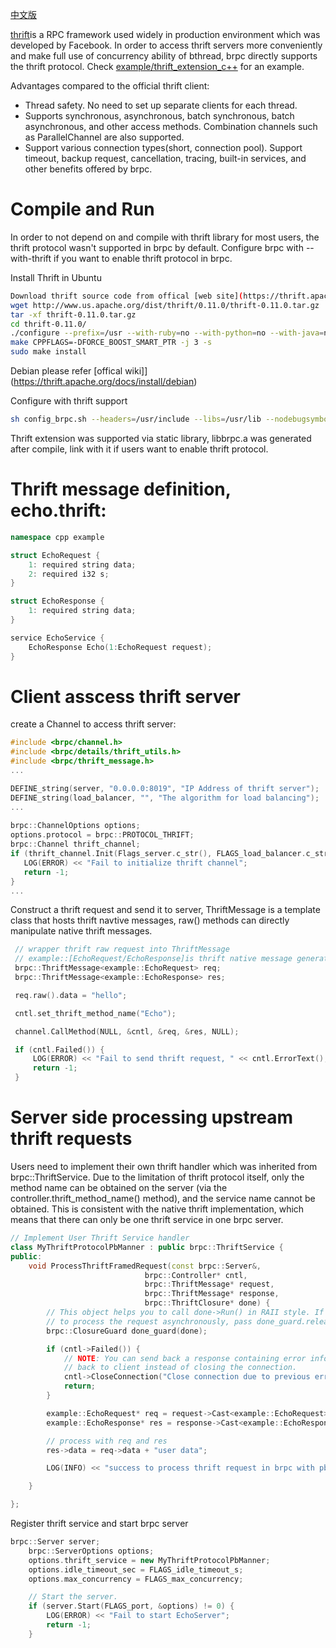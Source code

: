 [中文版](../cn/thrift.md)

[thrift](https://thrift.apache.org/)is a RPC framework used widely in production environment which was developed by Facebook. In order to access thrift servers more conveniently and make full use of concurrency ability of bthread, brpc directly supports the thrift protocol.
Check [example/thrift_extension_c++](https://github.com/brpc/brpc/tree/master/example/thrift_extension_c++/) for an example.

Advantages compared to the official thrift client:
- Thread safety. No need to set up separate clients for each thread.
- Supports synchronous, asynchronous, batch synchronous, batch asynchronous, and other access methods. Combination channels such as ParallelChannel are also supported.
- Support various connection types(short, connection pool). Support timeout, backup request, cancellation, tracing, built-in services, and other benefits offered by brpc.

# Compile and Run
In order to not depend on and compile with thrift library for most users, the thrift protocol wasn't supported in brpc by default. Configure brpc with --with-thrift if you want to enable thrift protocol in brpc.

Install Thrift in Ubuntu
```bash
Download thrift source code from offical [web site](https://thrift.apache.org/download)
wget http://www.us.apache.org/dist/thrift/0.11.0/thrift-0.11.0.tar.gz
tar -xf thrift-0.11.0.tar.gz
cd thrift-0.11.0/
./configure --prefix=/usr --with-ruby=no --with-python=no --with-java=no --with-go=no --with-perl=no --with-php=no --with-csharp=no --with-erlang=no --with-lua=no --with-nodejs=no
make CPPFLAGS=-DFORCE_BOOST_SMART_PTR -j 3 -s
sudo make install
```
Debian please refer [offical wiki]](https://thrift.apache.org/docs/install/debian)

Configure with thrift support
```bash
sh config_brpc.sh --headers=/usr/include --libs=/usr/lib --nodebugsymbols --with-thrift
```
Thrift extension was supported via static library, libbrpc.a was generated after compile, link with it if users want to enable thrift protocol.

# Thrift message definition, echo.thrift:
```c++
namespace cpp example

struct EchoRequest {
    1: required string data;
    2: required i32 s;
}

struct EchoResponse {
    1: required string data;
}

service EchoService {
    EchoResponse Echo(1:EchoRequest request);
}
```


# Client asscess thrift server

create a Channel to access thrift server:

```c++
#include <brpc/channel.h>
#include <brpc/details/thrift_utils.h>
#include <brpc/thrift_message.h>
...

DEFINE_string(server, "0.0.0.0:8019", "IP Address of thrift server");
DEFINE_string(load_balancer, "", "The algorithm for load balancing");
...
  
brpc::ChannelOptions options;
options.protocol = brpc::PROTOCOL_THRIFT;
brpc::Channel thrift_channel;
if (thrift_channel.Init(Flags_server.c_str(), FLAGS_load_balancer.c_str(), &options) != 0) {
   LOG(ERROR) << "Fail to initialize thrift channel";
   return -1;
}
...
```
Construct a thrift request and send it to server, ThriftMessage is a template class that hosts thrift navtive messages, raw() methods can directly manipulate native thrift messages.

```c++
 // wrapper thrift raw request into ThriftMessage
 // example::[EchoRequest/EchoResponse]is thrift native message generated by thrift toolkits
 brpc::ThriftMessage<example::EchoRequest> req;
 brpc::ThriftMessage<example::EchoResponse> res;

 req.raw().data = "hello";

 cntl.set_thrift_method_name("Echo");

 channel.CallMethod(NULL, &cntl, &req, &res, NULL);

 if (cntl.Failed()) {
     LOG(ERROR) << "Fail to send thrift request, " << cntl.ErrorText();
     return -1;
 } 
```

# Server side processing upstream thrift requests
Users need to implement their own thrift handler which was inherited from brpc::ThriftService.
Due to the limitation of thrift protocol itself, only the method name can be obtained on the server (via the controller.thrift_method_name() method), and the service name cannot be obtained. This is consistent with the native thrift implementation, which means that there can only be one thrift service in one brpc server.
```c++
// Implement User Thrift Service handler
class MyThriftProtocolPbManner : public brpc::ThriftService {
public:
    void ProcessThriftFramedRequest(const brpc::Server&,
                              brpc::Controller* cntl,
                              brpc::ThriftMessage* request,
                              brpc::ThriftMessage* response,
                              brpc::ThriftClosure* done) {
        // This object helps you to call done->Run() in RAII style. If you need
        // to process the request asynchronously, pass done_guard.release().
        brpc::ClosureGuard done_guard(done);

        if (cntl->Failed()) {
            // NOTE: You can send back a response containing error information
            // back to client instead of closing the connection.
            cntl->CloseConnection("Close connection due to previous error");
            return;
        }

        example::EchoRequest* req = request->Cast<example::EchoRequest>();
        example::EchoResponse* res = response->Cast<example::EchoResponse>();

        // process with req and res
        res->data = req->data + "user data";

        LOG(INFO) << "success to process thrift request in brpc with pb manner";

    }

};
```

Register thrift service and start brpc server
```c++
brpc::Server server;
    brpc::ServerOptions options;
    options.thrift_service = new MyThriftProtocolPbManner;
    options.idle_timeout_sec = FLAGS_idle_timeout_s;
    options.max_concurrency = FLAGS_max_concurrency;

    // Start the server.
    if (server.Start(FLAGS_port, &options) != 0) {
        LOG(ERROR) << "Fail to start EchoServer";
        return -1;
    }
```
